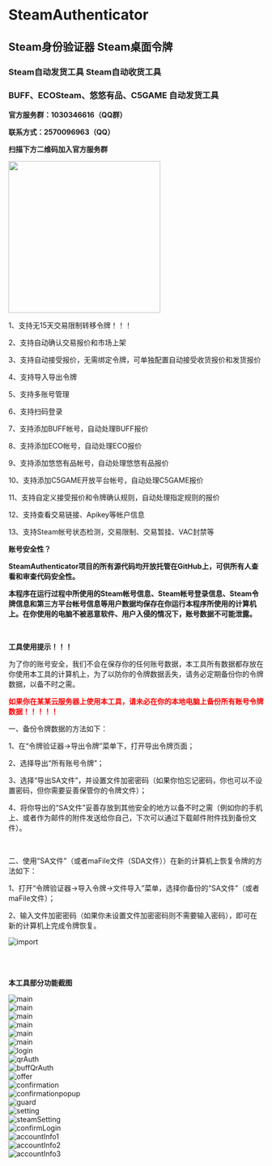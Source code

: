 # SteamAuthenticator
## Steam身份验证器 Steam桌面令牌
### Steam自动发货工具 Steam自动收货工具
### BUFF、ECOSteam、悠悠有品、C5GAME 自动发货工具

<div>
  <p><strong>官方服务群：1030346616（QQ群）</strong></p>
  <p><strong>联系方式：2570096963（QQ）</strong></p>
  <p><strong>扫描下方二维码加入官方服务群</strong></p>
  <p><img src="/images/qqGroup.jpg" width="300" height="300" ></p>
</div>

<div>
  <p>1、支持无15天交易限制转移令牌！！！</p>
  <p>2、支持自动确认交易报价和市场上架</p>
  <p>3、支持自动接受报价，无需绑定令牌，可单独配置自动接受收货报价和发货报价</p>
  <p>4、支持导入导出令牌</p>
  <p>5、支持多账号管理</p>
  <p>6、支持扫码登录</p>
  <p>7、支持添加BUFF帐号，自动处理BUFF报价</p>
  <p>8、支持添加ECO帐号，自动处理ECO报价</p>
  <p>9、支持添加悠悠有品帐号，自动处理悠悠有品报价</p>
  <p>10、支持添加C5GAME开放平台帐号，自动处理C5GAME报价</p>
  <p>11、支持自定义接受报价和令牌确认规则，自动处理指定规则的报价</p>
  <p>12、支持查看交易链接、Apikey等帐户信息</p>
  <p>13、支持Steam帐号状态检测，交易限制、交易暂挂、VAC封禁等</p>
</div>

<div>
  <p><strong>账号安全性？</strong></p>
  <p><strong>SteamAuthenticator项目的所有源代码均开放托管在GitHub上，可供所有人查看和审查代码安全性。</strong></p>
  <p><strong>本程序在运行过程中所使用的Steam帐号信息、Steam帐号登录信息、Steam令牌信息和第三方平台帐号信息等用户数据均保存在你运行本程序所使用的计算机上。在你使用的电脑不被恶意软件、用户入侵的情况下，账号数据不可能泄露。</strong></p>
</div>
<br />
<div>
  <p><strong>工具使用提示！！！</strong></p>
  <p>为了你的账号安全，我们不会在保存你的任何账号数据，本工具所有数据都存放在你使用本工具的计算机上，为了以防你的令牌数据丢失，请务必定期备份你的令牌数据，以备不时之需。</p>
  <p style="color: #FF0000;"><strong>如果你在某某云服务器上使用本工具，请未必在你的本地电脑上备份所有账号令牌数据！！！！！</strong></p>
  <p>一、备份令牌数据的方法如下：</p>
  <p>1、在“令牌验证器->导出令牌”菜单下，打开导出令牌页面；</p>
  <p>2、选择导出“所有账号令牌”；</p>
  <p>3、选择“导出SA文件”，并设置文件加密密码（如果你怕忘记密码，你也可以不设置密码，但你需要妥善保管你的令牌文件）；</p>
  <p>4、将你导出的“SA文件”妥善存放到其他安全的地方以备不时之需（例如你的手机上、或者作为邮件的附件发送给你自己，下次可以通过下载邮件附件找到备份文件）。</p>
  <br />
  <p>二、使用“SA文件”（或者maFile文件（SDA文件））在新的计算机上恢复令牌的方法如下：</p>
  <p>1、打开“令牌验证器->导入令牌->文件导入”菜单，选择你备份的“SA文件”（或者maFile文件）；</p>
  <p>2、输入文件加密密码（如果你未设置文件加密密码则不需要输入密码），即可在新的计算机上完成令牌恢复。</p>
  
  ![import](images/export_import.png)<br />
</div>

<br /><br />
<p><strong>本工具部分功能截图</strong></p>

![main](images/1_main.png)<br />
![main](images/1_main_menu1.png)<br />
![main](images/1_main_menu2.png)<br />
![main](images/1_main_steam_menu.png)<br />
![main](images/2_main_buff.png)<br />
![main](images/2_main_buff_menu.png)<br />
![login](images/3_login.png)<br />
![qrAuth](images/4_qrAuth.png)<br />
![buffQrAuth](images/5_buffQrAuth.png)<br />
![offer](images/6_offer.png)<br />
![confirmation](images/7_confirmation.png)<br />
![confirmationpopup](images/8_confirmationpopup.png)<br />
![guard](images/9_guard.png)<br />
![setting](images/10_setting.png)<br />
![steamSetting](images/11_steamSetting.png)<br />
![confirmLogin](images/12_confirm_login.png)<br />
![accountInfo1](images/13_account_info_1.png)<br />
![accountInfo2](images/13_account_info_2.png)<br />
![accountInfo3](images/13_account_info_3.png)<br />



